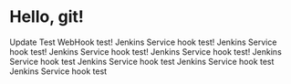 # Hello, git!
Update Test
WebHook test!
Jenkins Service hook test!
Jenkins Service hook test!
Jenkins Service hook test!
Jenkins Service hook test!
Jenkins Service hook test
Jenkins Service hook test
Jenkins Service hook test
Jenkins Service hook test
